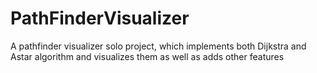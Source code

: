 # PathFinderVisualizer
A pathfinder visualizer solo project, which implements both Dijkstra and Astar algorithm and visualizes them as well as adds other features
